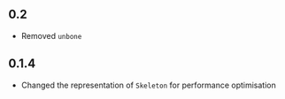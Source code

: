 0.2
----

* Removed `unbone`

0.1.4
----
* Changed the representation of `Skeleton` for performance optimisation
